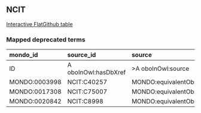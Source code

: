 ## NCIT
[Interactive FlatGithub table](https://flatgithub.com/monarch-initiative/mondo-ingest?filename=src/ontology/reports/ncit_mapped_deprecated_terms.robot.template.tsv)

### Mapped deprecated terms
| mondo_id      | source_id            | source                   |
|:--------------|:---------------------|:-------------------------|
| ID            | A oboInOwl:hasDbXref | >A oboInOwl:source       |
| MONDO:0003998 | NCIT:C40257          | MONDO:equivalentObsolete |
| MONDO:0017308 | NCIT:C75007          | MONDO:equivalentObsolete |
| MONDO:0020842 | NCIT:C8998           | MONDO:equivalentObsolete |